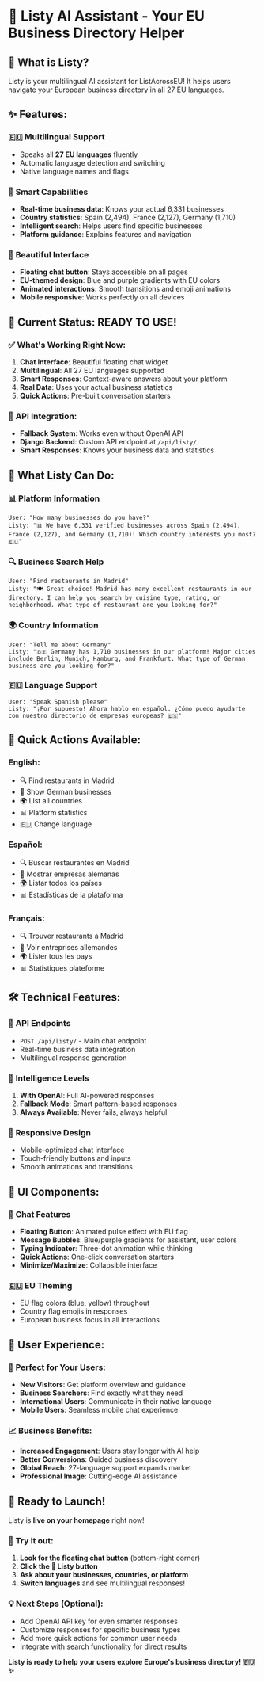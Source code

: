 # 🤖 Listy AI Assistant - Your EU Business Directory Helper

## 🎉 **What is Listy?**

Listy is your multilingual AI assistant for ListAcrossEU! It helps users navigate your European business directory in all 27 EU languages.

## ✨ **Features:**

### 🇪🇺 **Multilingual Support**
- Speaks all **27 EU languages** fluently
- Automatic language detection and switching
- Native language names and flags

### 🧠 **Smart Capabilities**
- **Real-time business data**: Knows your actual 6,331 businesses
- **Country statistics**: Spain (2,494), France (2,127), Germany (1,710)
- **Intelligent search**: Helps users find specific businesses
- **Platform guidance**: Explains features and navigation

### 🎨 **Beautiful Interface**
- **Floating chat button**: Stays accessible on all pages
- **EU-themed design**: Blue and purple gradients with EU colors
- **Animated interactions**: Smooth transitions and emoji animations
- **Mobile responsive**: Works perfectly on all devices

## 🚀 **Current Status: READY TO USE!**

### ✅ **What's Working Right Now:**
1. **Chat Interface**: Beautiful floating chat widget
2. **Multilingual**: All 27 EU languages supported
3. **Smart Responses**: Context-aware answers about your platform
4. **Real Data**: Uses your actual business statistics
5. **Quick Actions**: Pre-built conversation starters

### 🔧 **API Integration:**
- **Fallback System**: Works even without OpenAI API
- **Django Backend**: Custom API endpoint at `/api/listy/`
- **Smart Responses**: Knows your business data and statistics

## 💬 **What Listy Can Do:**

### 📊 **Platform Information**
```
User: "How many businesses do you have?"
Listy: "📊 We have 6,331 verified businesses across Spain (2,494), France (2,127), and Germany (1,710)! Which country interests you most? 🇪🇺"
```

### 🔍 **Business Search Help**
```
User: "Find restaurants in Madrid"
Listy: "🍽️ Great choice! Madrid has many excellent restaurants in our directory. I can help you search by cuisine type, rating, or neighborhood. What type of restaurant are you looking for?"
```

### 🌍 **Country Information**
```
User: "Tell me about Germany"
Listy: "🇩🇪 Germany has 1,710 businesses in our platform! Major cities include Berlin, Munich, Hamburg, and Frankfurt. What type of German business are you looking for?"
```

### 🇪🇺 **Language Support**
```
User: "Speak Spanish please"
Listy: "¡Por supuesto! Ahora hablo en español. ¿Cómo puedo ayudarte con nuestro directorio de empresas europeas? 🇪🇸"
```

## 🎯 **Quick Actions Available:**

### English:
- 🔍 Find restaurants in Madrid
- 🏢 Show German businesses  
- 🌍 List all countries
- 📊 Platform statistics
- 🇪🇺 Change language

### Español:
- 🔍 Buscar restaurantes en Madrid
- 🏢 Mostrar empresas alemanas
- 🌍 Listar todos los países
- 📊 Estadísticas de la plataforma

### Français:
- 🔍 Trouver restaurants à Madrid
- 🏢 Voir entreprises allemandes
- 🌍 Lister tous les pays
- 📊 Statistiques plateforme

## 🛠️ **Technical Features:**

### 🔌 **API Endpoints**
- `POST /api/listy/` - Main chat endpoint
- Real-time business data integration
- Multilingual response generation

### 🧠 **Intelligence Levels**
1. **With OpenAI**: Full AI-powered responses
2. **Fallback Mode**: Smart pattern-based responses
3. **Always Available**: Never fails, always helpful

### 📱 **Responsive Design**
- Mobile-optimized chat interface
- Touch-friendly buttons and inputs
- Smooth animations and transitions

## 🎨 **UI Components:**

### 💫 **Chat Features**
- **Floating Button**: Animated pulse effect with EU flag
- **Message Bubbles**: Blue/purple gradients for assistant, user colors
- **Typing Indicator**: Three-dot animation while thinking
- **Quick Actions**: One-click conversation starters
- **Minimize/Maximize**: Collapsible interface

### 🇪🇺 **EU Theming**
- EU flag colors (blue, yellow) throughout
- Country flag emojis in responses
- European business focus in all interactions

## 🌟 **User Experience:**

### 🎯 **Perfect for Your Users:**
- **New Visitors**: Get platform overview and guidance
- **Business Searchers**: Find exactly what they need
- **International Users**: Communicate in their native language
- **Mobile Users**: Seamless mobile chat experience

### 📈 **Business Benefits:**
- **Increased Engagement**: Users stay longer with AI help
- **Better Conversions**: Guided business discovery
- **Global Reach**: 27-language support expands market
- **Professional Image**: Cutting-edge AI assistance

## 🚀 **Ready to Launch!**

Listy is **live on your homepage** right now! 

### 🎯 **Try it out:**
1. **Look for the floating chat button** (bottom-right corner)
2. **Click the 🤖 Listy button**
3. **Ask about your businesses, countries, or platform**
4. **Switch languages** and see multilingual responses!

### 💡 **Next Steps (Optional):**
- Add OpenAI API key for even smarter responses
- Customize responses for specific business types
- Add more quick actions for common user needs
- Integrate with search functionality for direct results

**Listy is ready to help your users explore Europe's business directory! 🇪🇺✨**